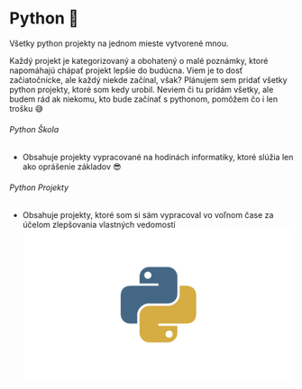 # Python 🐍

Všetky python projekty na jednom mieste vytvorené mnou.

Každý projekt je kategorizovaný a obohatený o malé poznámky, ktoré napomáhajú chápať projekt lepšie do budúcna. Viem je to dosť začiatočnícke, ale každý niekde začínal, však? Plánujem sem pridať všetky python projekty, ktoré som kedy urobil. Neviem či tu pridám všetky, ale budem rád ak niekomu, kto bude začínať s pythonom, pomôžem čo i len trošku 😅

###### Python Škola
- Obsahuje projekty vypracované na hodinách informatiky, ktoré slúžia len ako oprášenie základov 😎

###### Python Projekty
- Obsahuje projekty, ktoré som si sám vypracoval vo voľnom čase za účelom zlepšovania vlastných vedomostí
![Python-logo](/images/pythonimg.png)
